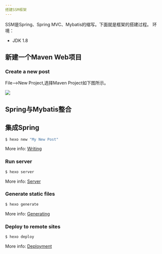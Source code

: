 ```yaml
---
搭建SSM框架
---
```


SSM是Spring、Spring MVC、Mybatis的缩写。下面就是框架的搭建过程。
环境：

* JDK 1.8

## 新建一个Maven Web项目

### Create a new post

File-->New Project,选择Maven Project如下图所示。

![](images\build-ssm-frame\select-maven-project.png)

## Spring与Mybatis整合




## 集成Spring



``` bash
$ hexo new "My New Post"
```

More info: [Writing](https://hexo.io/docs/writing.html)

### Run server

``` bash
$ hexo server
```

More info: [Server](https://hexo.io/docs/server.html)

### Generate static files

``` bash
$ hexo generate
```

More info: [Generating](https://hexo.io/docs/generating.html)

### Deploy to remote sites

``` bash
$ hexo deploy
```

More info: [Deployment](https://hexo.io/docs/deployment.html)
